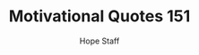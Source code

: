 ---
image: /assets/img/mq/mq_151_hugo.png
title: Motivational Quotes 151
categories:
  - Motivational Quotes
author: Hope Staff
notes: Motivational Quotes 151
embed: >-
  EMBED_GOES_HERE
transcript: >-
  SOME LINES OF TEXT START HERE
---